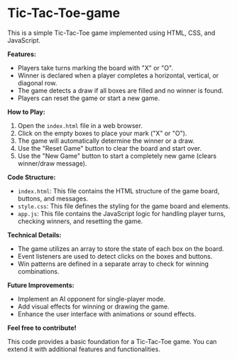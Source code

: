 # Tic-Tac-Toe-game

This is a simple Tic-Tac-Toe game implemented using HTML, CSS, and JavaScript.

**Features:**

* Players take turns marking the board with "X" or "O".
* Winner is declared when a player completes a horizontal, vertical, or diagonal row.
* The game detects a draw if all boxes are filled and no winner is found.
* Players can reset the game or start a new game.

**How to Play:**

1. Open the `index.html` file in a web browser.
2. Click on the empty boxes to place your mark ("X" or "O").
3. The game will automatically determine the winner or a draw.
4. Use the "Reset Game" button to clear the board and start over.
5. Use the "New Game" button to start a completely new game (clears winner/draw message).

**Code Structure:**

* `index.html`: This file contains the HTML structure of the game board, buttons, and messages.
* `style.css`: This file defines the styling for the game board and elements.
* `app.js`: This file contains the JavaScript logic for handling player turns, checking winners, and resetting the game.

**Technical Details:**

* The game utilizes an array to store the state of each box on the board.
* Event listeners are used to detect clicks on the boxes and buttons.
* Win patterns are defined in a separate array to check for winning combinations.

**Future Improvements:**

* Implement an AI opponent for single-player mode.
* Add visual effects for winning or drawing the game.
* Enhance the user interface with animations or sound effects.

**Feel free to contribute!**

This code provides a basic foundation for a Tic-Tac-Toe game. You can extend it with additional features and functionalities.
